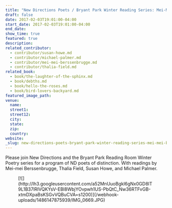 ```yaml
---
title: "New Directions Poets / Bryant Park Winter Reading Series: Mei-Mei Bersenbrugge, Thalia Field, Susan Howe, Michael Palmer"
draft: false
date: 2017-02-03T19:01:00-04:00
start_date: 2017-02-03T19:01:00-04:00
end_date:
show_time: true
featured: true
description:
related_contributor:
  - contributor/susan-howe.md
  - contributor/michael-palmer.md
  - contributor/mei-mei-berssenbrugge.md
  - contributor/thalia-field.md
related_book:
  - book/the-laughter-of-the-sphinx.md
  - book/debths.md
  - book/hello-the-roses.md
  - book/bird-lovers-backyard.md
featured_image_path:
venue:
  name:
  street1:
  street12:
  city:
  state:
  zip:
  country:
website:
_slug: new-directions-poets-bryant-park-winter-reading-series-mei-mei-bersenbrugge-thalia-field-susan-howe-michael-palmer
---
```


Please join New Directions and the Bryant Park Reading Room Winter Poetry series for a program of ND poets of distinction. With readings by Mei-mei Berssenbrugge, Thalia Field, Susan Howe, and Michael Palmer.

<figure data-type="image">[![](http://lh3.googleusercontent.com/a52MnUuoBgkl6gNx0GD8lT9L1B37lRIVQKYsV-EBl8WbjYOvpwh1US-PbQtC_Nw36RTFvGB-xtmDXpaBsKSGvVQBuCVA=s1200)](/webhook-uploads/1486147875939/IMG_0669.JPG)</figure>

